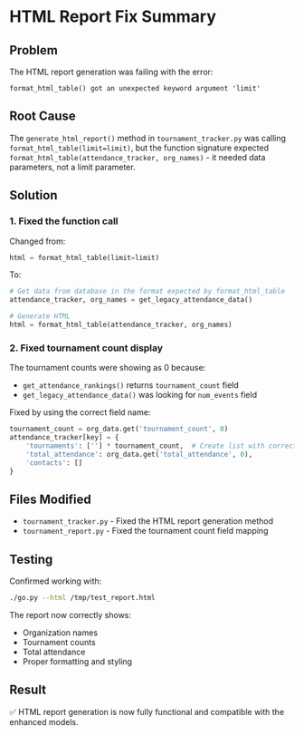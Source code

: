 # HTML Report Fix Summary

## Problem
The HTML report generation was failing with the error:
```
format_html_table() got an unexpected keyword argument 'limit'
```

## Root Cause
The `generate_html_report()` method in `tournament_tracker.py` was calling `format_html_table(limit=limit)`, but the function signature expected `format_html_table(attendance_tracker, org_names)` - it needed data parameters, not a limit parameter.

## Solution

### 1. Fixed the function call
Changed from:
```python
html = format_html_table(limit=limit)
```

To:
```python
# Get data from database in the format expected by format_html_table
attendance_tracker, org_names = get_legacy_attendance_data()

# Generate HTML
html = format_html_table(attendance_tracker, org_names)
```

### 2. Fixed tournament count display
The tournament counts were showing as 0 because:
- `get_attendance_rankings()` returns `tournament_count` field
- `get_legacy_attendance_data()` was looking for `num_events` field

Fixed by using the correct field name:
```python
tournament_count = org_data.get('tournament_count', 0)
attendance_tracker[key] = {
    'tournaments': [''] * tournament_count,  # Create list with correct count
    'total_attendance': org_data.get('total_attendance', 0),
    'contacts': []
}
```

## Files Modified
- `tournament_tracker.py` - Fixed the HTML report generation method
- `tournament_report.py` - Fixed the tournament count field mapping

## Testing
Confirmed working with:
```bash
./go.py --html /tmp/test_report.html
```

The report now correctly shows:
- Organization names
- Tournament counts
- Total attendance
- Proper formatting and styling

## Result
✅ HTML report generation is now fully functional and compatible with the enhanced models.